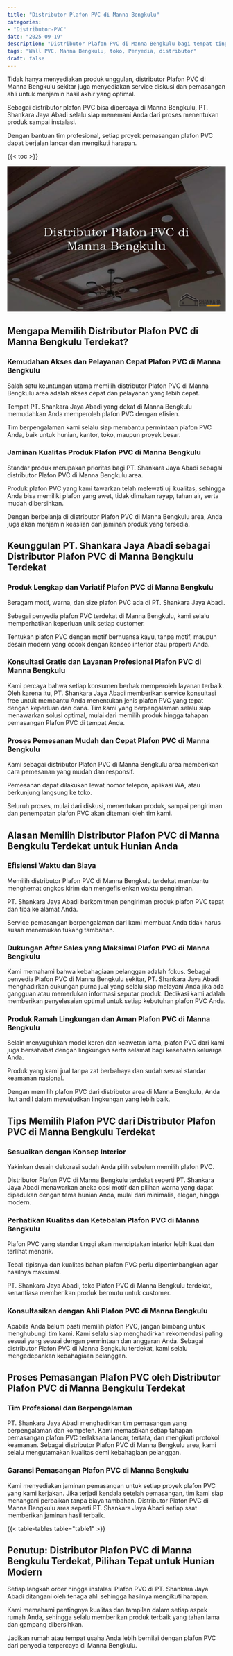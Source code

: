 ```yaml
---
title: "Distributor Plafon PVC di Manna Bengkulu"
categories: 
- "Distributor-PVC"
date: "2025-09-19"
description: "Distributor Plafon PVC di Manna Bengkulu bagi tempat tinggal, kantor, dan gerai. Panel unggulan, beragam motif, variasi warna elegan, dengan servis penempatan dikerjakan oleh tenaga ahli profesional dan kepastian resmi!|Jasa distribusi Plafon PVC di Manna Bengkulu bagi kebutuhan hunian, kantor, atau ritel, beserta material terbaik dan pemasangan oleh tenaga ahli profesional dan jaminan resmi.|Alternatif Plafon PVC di Manna Bengkulu yang terbukti untuk tempat tinggal, kantor, serta gerai, bersama material berkualitas dan instalasi oleh tim berpengalaman serta garansi resmi.|Penyediaan Plafon PVC di Manna Bengkulu bagi tempat tinggal, perkantoran, dan toko, dengan produk unggulan dan instalasi oleh tim ahli, dilengkapi dengan jaminan resmi.}"
tags: "Wall PVC, Manna Bengkulu, toko, Penyedia, distributor"
draft: false
---
```


Tidak hanya menyediakan produk unggulan, distributor Plafon PVC di Manna Bengkulu sekitar juga menyediakan service diskusi dan pemasangan ahli untuk menjamin hasil akhir yang optimal.

Sebagai distributor plafon PVC bisa dipercaya di Manna Bengkulu, PT. Shankara Jaya Abadi selalu siap menemani Anda dari proses menentukan produk sampai instalasi.

Dengan bantuan tim profesional, setiap proyek pemasangan plafon PVC dapat berjalan lancar dan mengikuti harapan.

{{< toc >}}

![Distributor Plafon PVC di Manna Bengkulu](/images/Distributor-PVC/Distributor-Plafon-PVC-di-Manna-Bengkulu.png)


## Mengapa Memilih Distributor Plafon PVC di Manna Bengkulu Terdekat?

### Kemudahan Akses dan Pelayanan Cepat Plafon PVC di Manna Bengkulu

Salah satu keuntungan utama memilih distributor Plafon PVC di Manna Bengkulu area adalah akses cepat dan pelayanan yang lebih cepat.

Tempat PT. Shankara Jaya Abadi yang dekat di Manna Bengkulu memudahkan Anda memperoleh plafon PVC dengan efisien.

Tim berpengalaman kami selalu siap membantu permintaan plafon PVC Anda, baik untuk hunian, kantor, toko, maupun proyek besar.

### Jaminan Kualitas Produk Plafon PVC di Manna Bengkulu

Standar produk merupakan prioritas bagi PT. Shankara Jaya Abadi sebagai distributor Plafon PVC di Manna Bengkulu area.

Produk plafon PVC yang kami tawarkan telah melewati uji kualitas, sehingga Anda bisa memiliki plafon yang awet, tidak dimakan rayap, tahan air, serta mudah dibersihkan.

Dengan berbelanja di distributor Plafon PVC di Manna Bengkulu area, Anda juga akan menjamin keaslian dan jaminan produk yang tersedia.

## Keunggulan PT. Shankara Jaya Abadi sebagai Distributor Plafon PVC di Manna Bengkulu Terdekat

### Produk Lengkap dan Variatif Plafon PVC di Manna Bengkulu

Beragam motif, warna, dan size plafon PVC ada di PT. Shankara Jaya Abadi.

Sebagai penyedia plafon PVC terdekat di Manna Bengkulu, kami selalu memperhatikan keperluan unik setiap customer.

Tentukan plafon PVC dengan motif bernuansa kayu, tanpa motif, maupun desain modern yang cocok dengan konsep interior atau properti Anda.

### Konsultasi Gratis dan Layanan Profesional Plafon PVC di Manna Bengkulu

Kami percaya bahwa setiap konsumen berhak memperoleh layanan terbaik. Oleh karena itu, PT. Shankara Jaya Abadi memberikan service konsultasi free untuk membantu Anda menentukan jenis plafon PVC yang tepat dengan keperluan dan dana. Tim kami yang berpengalaman selalu siap menawarkan solusi optimal, mulai dari memilih produk hingga tahapan pemasangan Plafon PVC di tempat Anda.

### Proses Pemesanan Mudah dan Cepat Plafon PVC di Manna Bengkulu

Kami sebagai distributor Plafon PVC di Manna Bengkulu area memberikan cara pemesanan yang mudah dan responsif.

Pemesanan dapat dilakukan lewat nomor telepon, aplikasi WA, atau berkunjung langsung ke toko.

Seluruh proses, mulai dari diskusi, menentukan produk, sampai pengiriman dan penempatan plafon PVC akan ditemani oleh tim kami.

## Alasan Memilih Distributor Plafon PVC di Manna Bengkulu Terdekat untuk Hunian Anda

### Efisiensi Waktu dan Biaya

Memilih distributor Plafon PVC di Manna Bengkulu terdekat membantu menghemat ongkos kirim dan mengefisienkan waktu pengiriman.

PT. Shankara Jaya Abadi berkomitmen pengiriman produk plafon PVC tepat dan tiba ke alamat Anda.

Service pemasangan berpengalaman dari kami membuat Anda tidak harus susah menemukan tukang tambahan.

### Dukungan After Sales yang Maksimal Plafon PVC di Manna Bengkulu

Kami memahami bahwa kebahagiaan pelanggan adalah fokus. Sebagai penyedia Plafon PVC di Manna Bengkulu sekitar, PT. Shankara Jaya Abadi menghadirkan dukungan purna jual yang selalu siap melayani Anda jika ada gangguan atau memerlukan informasi seputar produk. Dedikasi kami adalah memberikan penyelesaian optimal untuk setiap kebutuhan plafon PVC Anda.

### Produk Ramah Lingkungan dan Aman Plafon PVC di Manna Bengkulu

Selain menyuguhkan model keren dan keawetan lama, plafon PVC dari kami juga bersahabat dengan lingkungan serta selamat bagi kesehatan keluarga Anda.

Produk yang kami jual tanpa zat berbahaya dan sudah sesuai standar keamanan nasional.

Dengan memilih plafon PVC dari distributor area di Manna Bengkulu, Anda ikut andil dalam mewujudkan lingkungan yang lebih baik.

## Tips Memilih Plafon PVC dari Distributor Plafon PVC di Manna Bengkulu Terdekat

### Sesuaikan dengan Konsep Interior

Yakinkan desain dekorasi sudah Anda pilih sebelum memilih plafon PVC.

Distributor Plafon PVC di Manna Bengkulu terdekat seperti PT. Shankara Jaya Abadi menawarkan aneka opsi motif dan pilihan warna yang dapat dipadukan dengan tema hunian Anda, mulai dari minimalis, elegan, hingga modern.

### Perhatikan Kualitas dan Ketebalan Plafon PVC di Manna Bengkulu

Plafon PVC yang standar tinggi akan menciptakan interior lebih kuat dan terlihat menarik.

Tebal-tipisnya dan kualitas bahan plafon PVC perlu dipertimbangkan agar hasilnya maksimal.

PT. Shankara Jaya Abadi, toko Plafon PVC di Manna Bengkulu terdekat, senantiasa memberikan produk bermutu untuk customer.

### Konsultasikan dengan Ahli Plafon PVC di Manna Bengkulu

Apabila Anda belum pasti memilih plafon PVC, jangan bimbang untuk menghubungi tim kami. Kami selalu siap menghadirkan rekomendasi paling sesuai yang sesuai dengan permintaan dan anggaran Anda. Sebagai distributor Plafon PVC di Manna Bengkulu terdekat, kami selalu mengedepankan kebahagiaan pelanggan.

## Proses Pemasangan Plafon PVC oleh Distributor Plafon PVC di Manna Bengkulu Terdekat

### Tim Profesional dan Berpengalaman

PT. Shankara Jaya Abadi menghadirkan tim pemasangan yang berpengalaman dan kompeten. Kami memastikan setiap tahapan pemasangan plafon PVC terlaksana lancar, tertata, dan mengikuti protokol keamanan. Sebagai distributor Plafon PVC di Manna Bengkulu area, kami selalu mengutamakan kualitas demi kebahagiaan pelanggan.

### Garansi Pemasangan Plafon PVC di Manna Bengkulu

Kami menyediakan jaminan pemasangan untuk setiap proyek plafon PVC yang kami kerjakan. Jika terjadi kendala setelah pemasangan, tim kami siap menangani perbaikan tanpa biaya tambahan. Distributor Plafon PVC di Manna Bengkulu area seperti PT. Shankara Jaya Abadi setiap saat memberikan jaminan hasil terbaik.

{{< table-tables table="table1" >}}

## Penutup: Distributor Plafon PVC di Manna Bengkulu Terdekat, Pilihan Tepat untuk Hunian Modern

Setiap langkah order hingga instalasi Plafon PVC di PT. Shankara Jaya Abadi ditangani oleh tenaga ahli sehingga hasilnya mengikuti harapan.

Kami memahami pentingnya kualitas dan tampilan dalam setiap aspek rumah Anda, sehingga selalu memberikan produk terbaik yang tahan lama dan gampang dibersihkan.

Jadikan rumah atau tempat usaha Anda lebih bernilai dengan plafon PVC dari penyedia terpercaya di Manna Bengkulu.